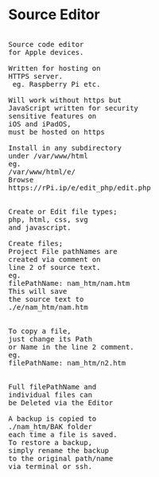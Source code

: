 # Source Editor
<pre>

Source code editor 
for Apple devices.

Written for hosting on
HTTPS server.
 eg. Raspberry Pi etc.

Will work without https but
JavaScript written for security 
sensitive features on 
iOS and iPadOS, 
must be hosted on https

Install in any subdirectory 
under /var/www/html
eg.
/var/www/html/e/
Browse
https://rPi.ip/e/edit_php/edit.php


Create or Edit file types;
php, html, css, svg
and javascript.

Create files;
Project File pathNames are
created via comment on
line 2 of source text.
eg. 
filePathName: nam_htm/nam.htm
This will save 
the source text to
./e/nam_htm/nam.htm


To copy a file,
just change its Path 
or Name in the line 2 comment.
eg.
filePathName: nam_htm/n2.htm


Full filePathName and
individual files can
be Deleted via the Editor

A backup is copied to
./nam_htm/BAK folder
each time a file is saved.
To restore a backup,
simply rename the backup
to the original path/name 
via terminal or ssh.
</pre>

